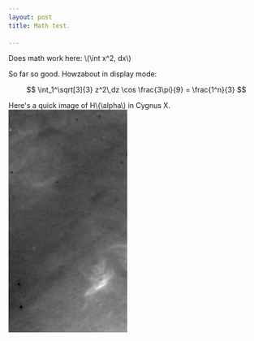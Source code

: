 ```yaml
---
layout: post
title: Math test.

---
```


Does math work here: \\(\int x^2\, dx\\)

So far so good.  Howzabout in display mode:

$$
\int_1^\sqrt[3]{3} z^2\,dz \cos \frac{3\pi}{9} = \frac{1^n}{3}
$$

Here's a quick image of H\\(\alpha\\) in Cygnus X.
![Halpha in Cygnus X](/images/ha_cygx.png)